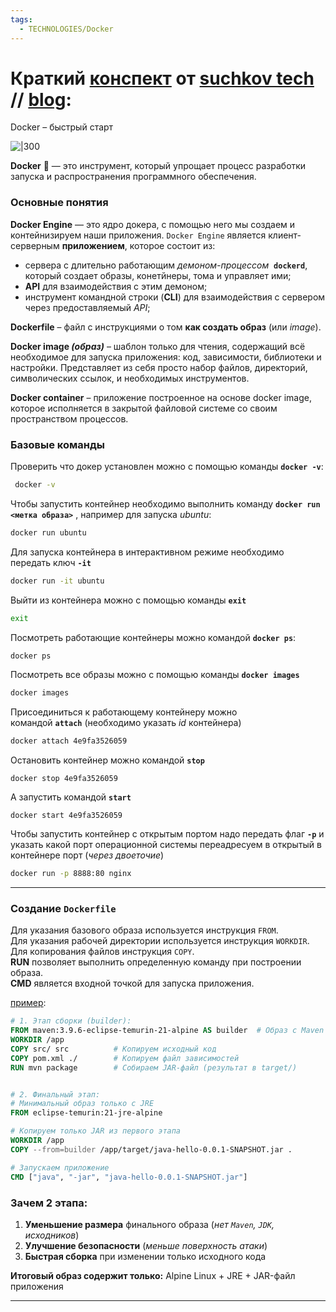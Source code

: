 ```yaml
---
tags:
  - TECHNOLOGIES/Docker
---
```

# Краткий [конспект](https://suchkov.tech/docker-%d0%b1%d1%8b%d1%81%d1%82%d1%80%d1%8b%d0%b9-%d1%81%d1%82%d0%b0%d1%80%d1%82/) от [suchkov tech](https://www.youtube.com/@suchkov-tech) // [blog](https://suchkov.tech/blog/):
Docker – быстрый старт

![|300](https://suchkov.tech/wp-content/uploads/2024/03/image-2.png)

**Docker** 🐳 — это инструмент, который упрощает процесс разработки запуска и распространения программного обеспечения.

### Основные понятия
**Docker Engine** — это ядро докера, с помощью него мы создаем и контейнизируем наши приложения. `Docker Engine` является клиент-серверным **приложением**, которое состоит из:
- сервера с длительно работающим *демоном-процессом*  **`dockerd`**, который создает образы, конетйнеры, тома и управляет ими;
- **API** для взаимодействия с этим демоном;
- инструмент командной строки (**CLI**) для взаимодействия с сервером через предоставляемый *API*;

**Dockerfile** – файл с инструкциями о том **как создать образ** (или _image_).

**Docker image *(образ)*** – шаблон только для чтения, содержащий всё необходимое для запуска приложения: код, зависимости, библиотеки и настройки. Представляет из себя просто набор файлов, директорий, символических ссылок, и необходимых инструментов.

**Docker container** – приложение построенное на основе docker image, которое исполняется в закрытой файловой системе со своим пространством процессов.

### Базовые команды

Проверить что докер установлен можно с помощью команды **`docker -v`**:
```bash
 docker -v
```

Чтобы запустить контейнер необходимо выполнить команду **`docker run <метка образа>`** , например для запуска *ubuntu*:
```bash
docker run ubuntu
```

Для запуска контейнера в интерактивном режиме необходимо передать ключ **`-it`**
```bash
docker run -it ubuntu
```

Выйти из контейнера можно с помощью команды **`exit`**
```bash
exit
```

Посмотреть работающие контейнеры можно командой **`docker ps`**:
```bash
docker ps
```

Посмотреть все образы можно с помощью команды **`docker images`**
```bash
docker images
```

Присоединиться к работающему контейнеру можно командой **`attach`** (необходимо указать _id_ контейнера)
```bash
docker attach 4e9fa3526059
```

Остановить контейнер можно командой **`stop`**
```plain
docker stop 4e9fa3526059
```

A запустить командой **`start`**
```plain
docker start 4e9fa3526059
```

Чтобы запустить контейнер с открытым портом надо передать флаг **`-p`** и указать какой порт операционной системы переадресуем в открытый в контейнере порт (*через двоеточие*)
```bash
docker run -p 8888:80 nginx
```

---
### Создание `Dockerfile`
Для указания базового образа используется инструкция `FROM`.  
Для указания рабочей директории используется инструкция `WORKDIR`.  
Для копирования файлов инструкция `COPY`.  
**RUN** позволяет выполнить определенную команду при построении образа.  
**CMD** является входной точкой для запуска приложения.

[пример](https://github.com/SuchkovDenis/java-hello-multistage/blob/master/Dockerfile):
```dockerfile
# 1. Этап сборки (builder):
FROM maven:3.9.6-eclipse-temurin-21-alpine AS builder  # Образ с Maven и JDK
WORKDIR /app
COPY src/ src          # Копируем исходный код
COPY pom.xml ./        # Копируем файл зависимостей
RUN mvn package        # Собираем JAR-файл (результат в target/)


# 2. Финальный этап:
# Минимальный образ только с JRE
FROM eclipse-temurin:21-jre-alpine  

# Копируем только JAR из первого этапа
WORKDIR /app
COPY --from=builder /app/target/java-hello-0.0.1-SNAPSHOT.jar . 

# Запускаем приложение
CMD ["java", "-jar", "java-hello-0.0.1-SNAPSHOT.jar"]  
```
### Зачем 2 этапа:
1. **Уменьшение размера** финального образа (*нет `Maven`, `JDK`, исходников*)    
2. **Улучшение безопасности** (*меньше поверхность атаки*)    
3. **Быстрая сборка** при изменении только исходного кода    

**Итоговый образ содержит только:** Alpine Linux + JRE + JAR-файл приложения

---
